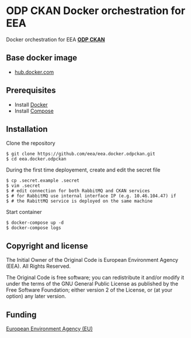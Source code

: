# ODP CKAN Docker orchestration for EEA

Docker orchestration for EEA [**ODP CKAN**](https://github.com/eea/eea.odpckan)

## Base docker image

 - [hub.docker.com](https://hub.docker.com/_/python/)

## Prerequisites

- Install [Docker](https://docs.docker.com/installation/)
- Install [Compose](https://docs.docker.com/compose/install/)

## Installation

Clone the repository

    $ git clone https://github.com/eea/eea.docker.odpckan.git
    $ cd eea.docker.odpckan

During the first time deployement, create and edit the secret file

    $ cp .secret.example .secret
    $ vim .secret
    $ # edit connection for both RabbitMQ and CKAN services
    $ # for RabbitMQ use internal interface IP (e.g. 10.46.104.47) if
    $ # the RabittMQ service is deployed on the same machine

Start container

    $ docker-compose up -d
    $ docker-compose logs

## Copyright and license

The Initial Owner of the Original Code is European Environment Agency (EEA).
All Rights Reserved.

The Original Code is free software;
you can redistribute it and/or modify it under the terms of the GNU
General Public License as published by the Free Software Foundation;
either version 2 of the License, or (at your option) any later
version.

## Funding

[European Environment Agency (EU)](http://eea.europa.eu)
